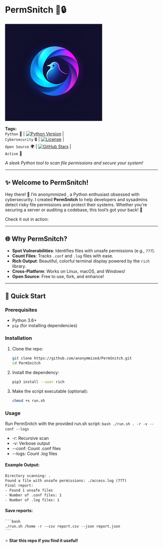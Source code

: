 # PermSnitch 🌟🔒
 
![PermSnitch Logo](./logo.png)

**Tags:**  
`Python` 🌱 | [![Python Version](https://img.shields.io/badge/Python-3.6+-blue.svg)](https://www.python.org/) |  
`Cybersecurity` 🔒 | [![License](https://img.shields.io/badge/License-MIT-green.svg)](LICENSE) |  
`Open Source` 🌍 | [![GitHub Stars](https://img.shields.io/github/stars/[your_username]/PermSnitch?style=social)](https://github.com/[your_username]/PermSnitch/stargazers) |  
`Active` 🚀

*A sleek Python tool to scan file permissions and secure your system!*

---

## ✨ Welcome to PermSnitch!  
Hey there! 👋 I’m anonymmized
, a Python enthusiast obsessed with cybersecurity. I created **PermSnitch** to help developers and sysadmins detect risky file permissions and protect their systems. Whether you're securing a server or auditing a codebase, this tool’s got your back! 🚀  

Check it out in action:  

---

## 🌐 Why PermSnitch?  
- **Spot Vulnerabilities**: Identifies files with unsafe permissions (e.g., `777`).
- **Count Files**: Tracks `.conf` and `.log` files with ease.
- **Rich Output**: Beautiful, colorful terminal display powered by the `rich` library.
- **Cross-Platform**: Works on Linux, macOS, and Windows!
- **Open Source**: Free to use, fork, and enhance!  

---

## 🚀 Quick Start  

### Prerequisites  
- Python 3.6+
- `pip` (for installing dependencies)

### Installation  
1. Clone the repo:  
   ```bash
   git clone https://github.com/anonymmized/PermSnitch.git
   cd PermSnitch
   ```
2. Install the dependency:
    ```bash
    pip3 install --user rich
    ```
3. Make the script executable (optional):
    ```bash
    chmod +x run.sh
    ```
### Usage
Run PermSnitch with the provided run.sh script:
    ```bash
    ./run.sh . -r -v --conf --logs
    ```
- -r: Recursive scan
- -v: Verbose output
- --conf: Count .conf files
- --logs: Count .log files
#### Example Output:
```
Directory scanning: .
Found a file with unsafe permissions: ./access.log (777)
Final report:
- Found 1 unsafe files
- Number of .conf files: 1
- Number of .log files: 1
```
#### Save reports:
    ```bash 
    ./run.sh /home -r --csv report.csv --json report.json
    ```

⭐ **Star this repo if you find it useful!**